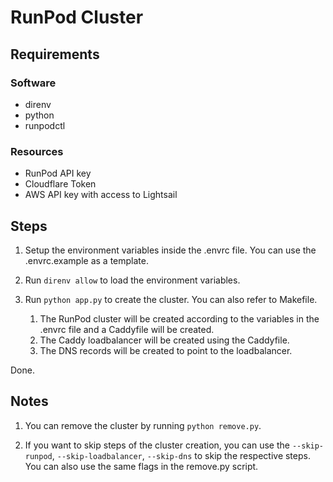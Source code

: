 # RunPod Cluster

## Requirements

### Software
* direnv
* python
* runpodctl

### Resources
* RunPod API key
* Cloudflare Token
* AWS API key with access to Lightsail

## Steps

1. Setup the environment variables inside the .envrc file. You can use the .envrc.example as a template.

2. Run `direnv allow` to load the environment variables.

3. Run `python app.py` to create the cluster. You can also refer to Makefile.
   1. The RunPod cluster will be created according to the variables in the .envrc file and a Caddyfile will be created.
   2. The Caddy loadbalancer will be created using the Caddyfile.
   3. The DNS records will be created to point to the loadbalancer. 

Done.

## Notes

1. You can remove the cluster by running `python remove.py`.

2. If you want to skip steps of the cluster creation, you can use the `--skip-runpod`, `--skip-loadbalancer`, `--skip-dns` to skip the respective steps. You can also use the same flags in the remove.py script.